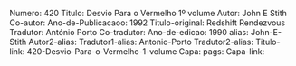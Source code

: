 Numero: 420
Titulo: Desvio Para o Vermelho 1º volume
Autor: John E Stith
Co-autor: 
Ano-de-Publicacaoo: 1992
Titulo-original: Redshift Rendezvous
Tradutor: António Porto
Co-tradutor: 
Ano-de-edicao: 1990
alias: John-E-Stith
Autor2-alias: 
Tradutor1-alias: Antonio-Porto
Tradutor2-alias: 
Titulo-link: 420-Desvio-Para-o-Vermelho-1-volume
Capa: 
pags: 
Capa-link: